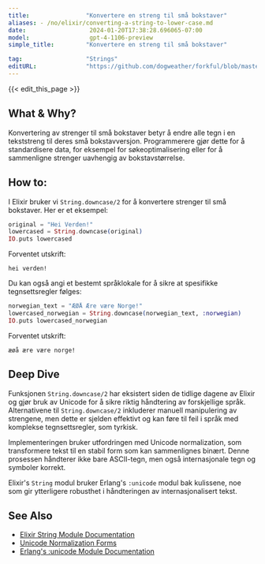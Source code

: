 ```yaml
---
title:                "Konvertere en streng til små bokstaver"
aliases: - /no/elixir/converting-a-string-to-lower-case.md
date:                  2024-01-20T17:38:28.696065-07:00
model:                 gpt-4-1106-preview
simple_title:         "Konvertere en streng til små bokstaver"

tag:                  "Strings"
editURL:              "https://github.com/dogweather/forkful/blob/master/content/no/elixir/converting-a-string-to-lower-case.md"
---
```


{{< edit_this_page >}}

## What & Why?
Konvertering av strenger til små bokstaver betyr å endre alle tegn i en tekststreng til deres små bokstavversjon. Programmerere gjør dette for å standardisere data, for eksempel for søkeoptimalisering eller for å sammenligne strenger uavhengig av bokstavstørrelse.

## How to:
I Elixir bruker vi `String.downcase/2` for å konvertere strenger til små bokstaver. Her er et eksempel:

```elixir
original = "Hei Verden!"
lowercased = String.downcase(original)
IO.puts lowercased
```

Forventet utskrift:

```
hei verden!
```

Du kan også angi et bestemt språklokale for å sikre at spesifikke tegnsettsregler følges:

```elixir
norwegian_text = "ÆØÅ Ære være Norge!"
lowercased_norwegian = String.downcase(norwegian_text, :norwegian)
IO.puts lowercased_norwegian
```

Forventet utskrift:

```
æøå ære være norge!
```

## Deep Dive
Funksjonen `String.downcase/2` har eksistert siden de tidlige dagene av Elixir og gjør bruk av Unicode for å sikre riktig håndtering av forskjellige språk. Alternativene til `String.downcase/2` inkluderer manuell manipulering av strengene, men dette er sjelden effektivt og kan føre til feil i språk med komplekse tegnsettsregler, som tyrkisk.

Implementeringen bruker utfordringen med Unicode normalization, som transformere tekst til en stabil form som kan sammenlignes binært. Denne prosessen håndterer ikke bare ASCII-tegn, men også internasjonale tegn og symboler korrekt.

Elixir's `String` modul bruker Erlang's `:unicode` modul bak kulissene, noe som gir ytterligere robusthet i håndteringen av internasjonalisert tekst.

## See Also
- [Elixir String Module Documentation](https://hexdocs.pm/elixir/String.html)
- [Unicode Normalization Forms](http://unicode.org/reports/tr15/)
- [Erlang's :unicode Module Documentation](http://erlang.org/doc/man/unicode.html)
